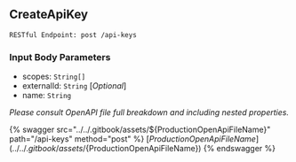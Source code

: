 
## CreateApiKey
`RESTful Endpoint: post /api-keys`




### Input Body Parameters
* scopes: `String[]` 
* externalId: `String` [_Optional_] 
* name: `String` 

_Please consult OpenAPI file full breakdown and including nested properties._


{% swagger src="../../.gitbook/assets/${ProductionOpenApiFileName}" path="/api-keys" method="post" %}
[${ProductionOpenApiFileName}](../../.gitbook/assets/${ProductionOpenApiFileName})
{% endswagger %}
